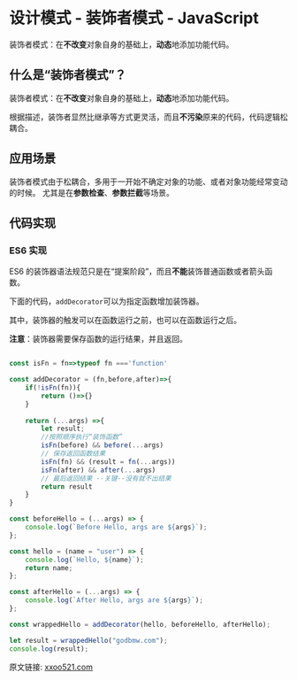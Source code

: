 # 设计模式 - 装饰者模式 - JavaScript

装饰者模式：在**不改变**对象自身的基础上，**动态**地添加功能代码。



## 什么是“装饰者模式”？

装饰者模式：在**不改变**对象自身的基础上，**动态**地添加功能代码。

根据描述，装饰者显然比继承等方式更灵活，而且**不污染**原来的代码，代码逻辑松耦合。



## 应用场景

装饰者模式由于松耦合，多用于一开始不确定对象的功能、或者对象功能经常变动的时候。
尤其是在**参数检查**、**参数拦截**等场景。



## 代码实现

### ES6 实现

ES6 的装饰器语法规范只是在“提案阶段”，而且**不能**装饰普通函数或者箭头函数。

下面的代码，`addDecorator`可以为指定函数增加装饰器。

其中，装饰器的触发可以在函数运行之前，也可以在函数运行之后。

**注意**：装饰器需要保存函数的运行结果，并且返回。

```javascript

const isFn = fn=>typeof fn ==='function'

const addDecorator = (fn,before,after)=>{
    if(!isFn(fn)){
        return ()=>{}
    }
    
    return (...args) =>{
        let result;
        //按照顺序执行“装饰函数”
        isFn(before) && before(...args)
        // 保存返回函数结果
        isFn(fn) && (result = fn(...args))
        isFn(after) && after(...args)
        // 最后返回结果 --关键--没有就不出结果
        return result
    }
}

const beforeHello = (...args) => {
    console.log(`Before Hello, args are ${args}`);
};

const hello = (name = "user") => {
    console.log(`Hello, ${name}`);
    return name;
};

const afterHello = (...args) => {
    console.log(`After Hello, args are ${args}`);
};

const wrappedHello = addDecorator(hello, beforeHello, afterHello);

let result = wrappedHello("godbmw.com");
console.log(result);
```

原文链接: [xxoo521.com](https://xxoo521.com/2019-01-12-decorator-pattern/)

